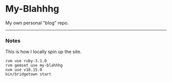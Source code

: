 # My-Blahhhg

My own personal "blog" repo.

---

### Notes

This is how I locally spin up the site.
```
rvm use ruby-3.1.0
rvm gemset use my-blahhhg
nvm use v18.15.0
bin/bridgetown start
```


